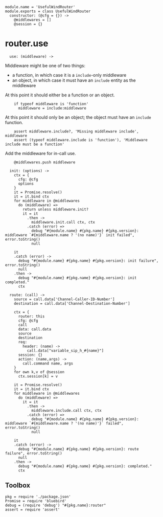     module.name = 'UsefulWindRouter'
    module.exports = class UsefulWindRouter
      constructor: (@cfg = {}) ->
        @middlewares = []
        @session = {}

router.use
==========

      use: (middleware) ->

Middleware might be one of two things:
- a function, in which case it is a `include`-only middleware
- an object, in which case it must have an `include` entity as the middleware

At this point it should either be a function or an object.

        if typeof middleware is 'function'
          middleware = include:middleware

At this point it should only be an object; the object must have an `include` function.

        assert middleware.include?, 'Missing middleware include', middleware
        assert (typeof middleware.include is 'function'), 'Middleware include must be a function'

Add the middleware for in-call use.

        @middlewares.push middleware

      init: (options) ->
        ctx = {
          cfg: @cfg
          options
        }
        it = Promise.resolve()
        it = it.bind ctx
        for middleware in @middlewares
          do (middleware) =>
            return unless middleware.init?
            it = it
              .then ->
                middleware.init.call ctx, ctx
              .catch (error) =>
                debug "#{module.name} #{pkg.name} #{pkg.version}: middleware `#{middleware.name ? '(no name)'}` init failed", error.toString()
                null

        it
        .catch (error) ->
          debug "#{module.name} #{pkg.name} #{pkg.version}: init failure", error.toString()
          null
        .then ->
          debug "#{module.name} #{pkg.name} #{pkg.version}: init completed."
          ctx

      route: (call) ->
        source = call.data['Channel-Caller-ID-Number']
        destination = call.data['Channel-Destination-Number']

        ctx = {
          router: this
          cfg: @cfg
          call
          data: call.data
          source
          destination
          req:
            header: (name) ->
              call.data["variable_sip_h_#{name}"]
          session: {}
          action: (name,args) ->
            call.command name, args
        }
        for own k,v of @session
          ctx.session[k] = v

        it = Promise.resolve()
        it = it.bind ctx
        for middleware in @middlewares
          do (middleware) =>
            it = it
              .then ->
                middleware.include.call ctx, ctx
              .catch (error) =>
                debug "#{module.name} #{pkg.name} #{pkg.version}: middleware `#{middleware.name ? '(no name)'}` failed", error.toString()
                null

        it
        .catch (error) ->
          debug "#{module.name} #{pkg.name} #{pkg.version}: route failure", error.toString()
          null
        .then ->
          debug "#{module.name} #{pkg.name} #{pkg.version}: completed."
          ctx

Toolbox
-------

    pkg = require './package.json'
    Promise = require 'bluebird'
    debug = (require 'debug') "#{pkg.name}:router"
    assert = require 'assert'

